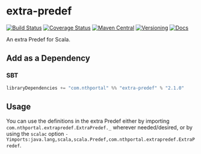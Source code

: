 # extra-predef

[![Build Status](https://img.shields.io/travis/NthPortal/extra-predef/master?logo=travis&style=for-the-badge)](https://travis-ci.org/NthPortal/extra-predef)
[![Coverage Status](https://img.shields.io/coveralls/github/NthPortal/extra-predef/master?logo=coveralls&style=for-the-badge)](https://coveralls.io/github/NthPortal/extra-predef?branch=master)
[![Maven Central](https://img.shields.io/maven-central/v/com.nthportal/extra-predef_2.13?logo=apache-maven&style=for-the-badge)](https://mvnrepository.com/artifact/com.nthportal/extra-predef_2.13)
[![Versioning](https://img.shields.io/badge/versioning-semver%202.0.0-blue.svg?style=for-the-badge)](http://semver.org/spec/v2.0.0.html)
[![Docs](https://www.javadoc.io/badge2/com.nthportal/extra-predef_2.13/docs.svg?color=blue&style=for-the-badge)](https://www.javadoc.io/doc/com.nthportal/extra-predef_2.13)

An extra Predef for Scala.

## Add as a Dependency

### SBT

```scala
libraryDependencies += "com.nthportal" %% "extra-predef" % "2.1.0"
```

## Usage

You can use the definitions in the extra Predef either by importing
`com.nthportal.extrapredef.ExtraPredef._` wherever needed/desired,
or by using the `scalac` option
`-Yimports:java.lang,scala,scala.Predef,com.nthportal.extrapredef.ExtraPredef`.
